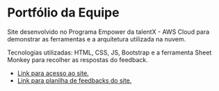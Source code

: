 <h1>Portfólio da Equipe</h1>

<p>Site desenvolvido no Programa Empower da talentX - AWS Cloud para demonstrar as ferramentas e a arquitetura utilizada na nuvem.</p>
<p>Tecnologias utilizadas: HTML, CSS, JS, Bootstrap e a ferramenta Sheet Monkey para recolher as respostas do feedback.</p>

<ul>
    <li><a href="https://portfoliotalentx.netlify.app">Link para acesso ao site.</a></li>
    <li><a href="https://docs.google.com/spreadsheets/d/1kOvRv6qPhgK42aZC0m4XIMV99mxWLBqcu-iROG55Zes/edit?usp=sharing">Link para planilha de feedbacks do site.</a></li>
</ul>